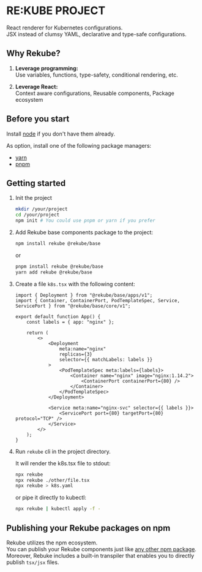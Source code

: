 # RE:KUBE PROJECT

React renderer for Kubernetes configurations.  
JSX instead of clumsy YAML, declarative and type-safe configurations.

## Why Rekube?

1. **Leverage programming:**  
   Use variables, functions, type-safety, conditional rendering, etc.

2. **Leverage React:**  
   Context aware configurations, Reusable components, Package ecosystem

## Before you start

Install [node](https://nodejs.org/en/download) if you don't have them already.

As option, install one of the following package managers:
- [yarn](https://yarnpkg.com/getting-started/install)
- [pnpm](https://pnpm.io/installation)

## Getting started

1. Init the project

   ```bash
   mkdir /your/project
   cd /your/project
   npm init # You could use pnpm or yarn if you prefer
   ```

2. Add Rekube base components package to the project:
   
   ```bash
   npm install rekube @rekube/base
   ```
   
   or
   ```bash
   pnpm install rekube @rekube/base
   yarn add rekube @rekube/base
   ```

3. Create a file `k8s.tsx` with the following content:

   ```tsx
   import { Deployment } from "@rekube/base/apps/v1";
   import { Container, ContainerPort, PodTemplateSpec, Service, ServicePort } from "@rekube/base/core/v1";
   
   export default function App() {
       const labels = { app: "nginx" };
   
       return (
           <>
               <Deployment
                   meta:name="nginx"
                   replicas={3}
                   selector={{ matchLabels: labels }}
               >
                   <PodTemplateSpec meta:labels={labels}>
                       <Container name="nginx" image="nginx:1.14.2">
                           <ContainerPort containerPort={80} />
                       </Container>
                   </PodTemplateSpec>
               </Deployment>
   
               <Service meta:name="nginx-svc" selector={{ labels }}>
                   <ServicePort port={80} targetPort={80} protocol="TCP" />
               </Service>
           </>
       );
   }
   ```

4. Run `rekube` cli in the project directory.

   It will render the k8s.tsx file to stdout:
   ```bash
   npx rekube
   npx rekube ./other/file.tsx
   npx rekube > k8s.yaml
   ```
   
   or pipe it directly to kubectl:
   ```bash
   npx rekube | kubectl apply -f -
   ```

## Publishing your Rekube packages on npm

Rekube utilizes the npm ecosystem.  
You can publish your Rekube components just like [any other npm package](https://docs.npmjs.com/creating-and-publishing-scoped-public-packages).  
Moreover, Rebuke includes a built-in transpiler that enables you to directly publish `tsx/jsx` files.
